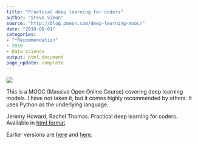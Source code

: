 ```yaml
---
title: "Practical deep learning for coders"
author: "Steve Simon"
source: "http://blog.pmean.com/deep-learning-mooc/"
date: "2018-08-01"
categories:
- "*Recommendation"
- 2018
- Data science
output: html_document
page_update: complete
---
```


![](http://www.pmean.com/new-images/18/deep-learning-mooc01.png)

<!---More--->

This is a MOOC (Massive Open Online Course) covering deep learning models. I have not taken it, but it comes highly recommended by others. It uses Python as the underlying language.

Jeremy Howard, Rachel Thomas. Practical deep learning for coders. Available in [html format][how1].

[how1]: http://course.fast.ai/
Earlier versions are [here][sim1] and [here][sim2].
 
[sim1]: http://blog.pmean.com/deep-learning-mooc/
[sim2]: http://new.pmean.com/deep-learning-mooc/
